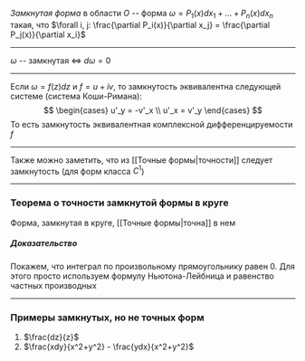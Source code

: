 *Замкнутая форма* в области $O$ -- форма $\omega = P_1(x)dx_1 + \dots + P_n(x)dx_n$ такая, что $\forall i, j: \frac{\partial P_i(x)}{\partial x_j} = \frac{\partial P_j(x)}{\partial x_i}$

---
$\omega$ -- замкнутая $\iff$ $d\omega = 0$

---
Если $\omega = f(z)dz$ и $f = u + iv$, то замкнутость эквивалентна следующей системе (система Коши-Римана):
$$
\begin{cases}
u'_y = -v'_x \\
u'_x = v'_y 
\end{cases}
$$
То есть замкнутость эквивалентная комплексной дифференцируемости $f$

---
Также можно заметить, что из [[Точные формы|точности]] следует замкнутость (для форм класса $C^1$)

---
### Теорема о точности замкнутой формы в круге
Форма, замкнутая в круге, [[Точные формы|точна]] в нем
##### Доказательство
Покажем, что интеграл по произвольному прямоугольнику равен 0. Для этого просто используем формулу Ньютона-Лейбница и равенство частных производных

---
### Примеры замкнутых, но не точных форм
1. $\frac{dz}{z}$
2. $\frac{xdy}{x^2+y^2} - \frac{ydx}{x^2+y^2}$
